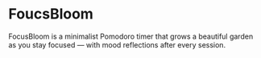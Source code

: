 # FoucsBloom
FocusBloom is a minimalist Pomodoro timer that grows a beautiful garden as you stay focused — with mood reflections after every session.
